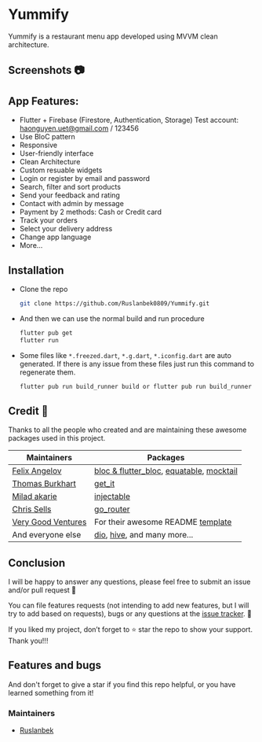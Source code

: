 # Yummify

Yummify is a restaurant menu app developed using MVVM clean architecture.

## Screenshots 📷

## App Features:
* Flutter + Firebase (Firestore, Authentication, Storage)
  Test account: haonguyen.uet@gmail.com / 123456
* Use BloC pattern
* Responsive
* User-friendly interface
* Clean Architecture
* Custom resuable widgets
* Login or register by email and password
* Search, filter and sort products
* Send your feedback and rating
* Contact with admin by message
* Payment by 2 methods: Cash or Credit card
* Track your orders
* Select your delivery address
* Change app language
* More...

## Installation

- Clone the repo
  ```sh
  git clone https://github.com/Ruslanbek0809/Yummify.git
  ```
- And then we can use the normal build and run procedure
  ```sh
  flutter pub get
  flutter run
  ```
- Some files like `*.freezed.dart`, `*.g.dart`, `*.iconfig.dart` are auto generated. If there is any issue from these files just run this command to regenerate them.
  ```sh
  flutter pub run build_runner build or flutter pub run build_runner build --delete-conflicting-outputs
  ```
  
## Credit 🙏

Thanks to all the people who created and are maintaining these awesome packages used in this project.

Maintainers                                      | Packages
-------------------------------------------------|-------------------------------------------
[Felix Angelov](https://github.com/felangel)     | [bloc & flutter_bloc][bloc_link], [equatable][equatable_link], [mocktail][mocktail_link]
[Thomas Burkhart](https://github.com/escamoteur) | [get_it][get_it_link]
[Milad akarie](https://github.com/Milad-Akarie)  | [injectable][injectable_link]
[Chris Sells](https://github.com/csells)         | [go_router][go_router_link]
[Very Good Ventures][vgv_link]                   | For their awesome README [template][very_good_cli_link]
And everyone else                                | [dio][dio_link], [hive][hive_link], and many more...

## Conclusion
I will be happy to answer any questions, please feel free to submit an issue and/or pull request 🙂

You can file features requests (not intending to add new features, but I will try to add based on requests), bugs or any
questions at the [issue tracker][issue_tracker_link]. 🙂

If you liked my project, don’t forget to ⭐ star the repo to show your support.
Thank you!!!

## Features and bugs


And don't forget to give a star if you find this repo helpful, or
you have learned something from it!

### Maintainers

* [Ruslanbek](https://github.com/Ruslanbek0809)

[issue_tracker_link]: https://github.com/Ruslanbek0809/Yummify/issues

[vgv_link]: https://github.com/VeryGoodOpenSource

[bloc_link]: https://github.com/felangel/bloc

[equatable_link]: https://github.com/felangel/equatable

[mocktail_link]: https://github.com/felangel/mocktail

[get_it_link]: https://github.com/fluttercommunity/get_it

[injectable_link]: https://github.com/Milad-Akarie/injectable

[go_router_link]: https://github.com/csells/go_router

[very_good_cli_link]: https://github.com/verygoodopensource/very_good_cli

[dio_link]: https://github.com/flutterchina/dio

[hive_link]: https://github.com/hivedb/hive
